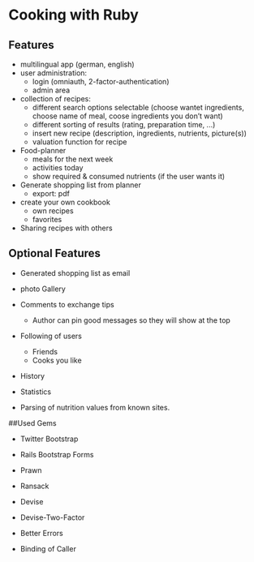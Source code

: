 # Cooking with Ruby

## Features
- multilingual app (german, english)
- user administration:
  - login (omniauth, 2-factor-authentication)
  - admin area
- collection of recipes:
  - different search options selectable
    (choose wantet ingredients, choose name of meal, coose ingredients you don’t want)
  - different sorting of results
    (rating, preparation time, ...)
  - insert new recipe
    (description, ingredients, nutrients, picture(s))
  - valuation function for recipe
- Food-planner
  - meals for the next week
  - activities today
  - show required & consumed nutrients (if the user wants it)
- Generate shopping list from planner
  - export: pdf
- create your own cookbook
  - own recipes
  - favorites
- Sharing recipes with others

## Optional Features
- Generated shopping list as email
- photo Gallery
- Comments to exchange tips
  - Author can pin good messages so they will show at the top
- Following of users
  - Friends
  - Cooks you like
- History
- Statistics

- Parsing of nutrition values from known sites.

##Used Gems

- Twitter Bootstrap
- Rails Bootstrap Forms
- Prawn
- Ransack
- Devise
- Devise-Two-Factor

- Better Errors
- Binding of Caller
